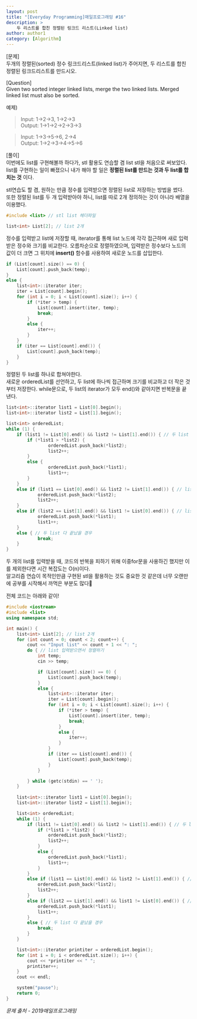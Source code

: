 ```yaml
---
layout: post
title: "[Everyday Programming]매일프로그래밍 #16"
description: >
    두 리스트를 합친 정렬된 링크드 리스트(Linked list)
author: author1
category: [Algorithm]
---
```


[문제]  
두개의 정렬된(sorted) 정수 링크드리스트(linked list)가 주어지면, 두 리스트를 합친 정렬된 링크드리스트를 만드시오.  

[Question]  
Given two sorted integer linked lists, merge the two linked lists. Merged linked list must also be sorted.  

예제)  
> Input: 1->2->3, 1->2->3  
  Output: 1->1->2->2->3->3

> Input: 1->3->5->6, 2->4  
  Output: 1->2->3->4->5->6

[풀이]  
이번에도 list를 구현해볼까 하다가, stl 활용도 연습할 겸 list stl을 처음으로 써보았다.  
list를 구현하는 일이 빠졌으니 내가 해야 할 일은 __정렬된 list를 만드는 것과 두 list를 합치는 것__ 이다.  

stl연습도 할 겸, 원하는 만큼 정수를 입력받으면 정렬된 list로 저장하는 방법을 썼다.  
또한 정렬된 list를 두 개 입력받아야 하니, list를 따로 2개 정의하는 것이 아니라 배열을 이용했다.
~~~c++
#include <list> // stl list 헤더파일

list<int> List[2]; // list 2개
~~~  

정수를 입력받고 list에 저장할 때, iterator를 통해 list 노드에 각각 접근하며 새로 입력받은 정수와 크기를 비교한다. 오름차순으로 정렬하였으며, 입력받은 정수보다 노드의 값이 더 크면 그 위치에 __insert()__ 함수를 사용하여 새로운 노드를 삽입한다.
~~~c++
if (List[count].size() == 0) {
	List[count].push_back(temp);
}
else {
	list<int>::iterator iter;
	iter = List[count].begin();
	for (int i = 0; i < List[count].size(); i++) {
		if (*iter > temp) {
			List[count].insert(iter, temp);
			break;
		}
		else {
			iter++;
		}
	}
	if (iter == List[count].end()) {
		List[count].push_back(temp);
	}
}
~~~  

정렬된 두 list를 하나로 합쳐야한다.  
새로운 orderedList를 선언하고, 두 list에 하나씩 접근하며 크기를 비교하고 더 작은 것 부터 저장한다. while문으로, 두 list의 iterator가 모두 end()와 같아지면 반복문을 끝낸다.  
~~~c++
list<int>::iterator list1 = List[0].begin();
list<int>::iterator list2 = List[1].begin();

list<int> orderedList;
while (1) {
	if (list1 != List[0].end() && list2 != List[1].end()) { // 두 list 다 남아있을 경우
		if (*list1 > *list2) {
				orderedList.push_back(*list2);
				list2++;
		}
		else {
				orderedList.push_back(*list1);
				list1++;
		}
	}
	else if (list1 == List[0].end() && list2 != List[1].end()) { // list2만 남았을 경우
			orderedList.push_back(*list2);
			list2++;
	}
	else if (list2 == List[1].end() && list1 != List[0].end()) { // list1만 남았을 경우
			orderedList.push_back(*list1);
			list1++;
	}
	else { // 두 list 다 끝났을 경우
			break;
	}
}
~~~  

두 개의 list를 입력받을 때, 코드의 반복을 피하기 위해 이중for문을 사용하긴 했지만 이를 제외한다면 시간 복잡도는 O(n)이다.  
알고리즘 연습이 목적인만큼 구현된 stl을 활용하는 것도 중요한 것 같은데 너무 오랜만에 공부를 시작해서 까먹은 부분도 많다🤣  

전체 코드는 아래와 같이!  
~~~c++
#include <iostream>
#include <list>
using namespace std;

int main() {
	list<int> List[2]; // list 2개
	for (int count = 0; count < 2; count++) {
		cout << "Input list" << count + 1 << ": ";
		do { // list 입력받으면서 정렬하기
			int temp;
			cin >> temp;

			if (List[count].size() == 0) {
				List[count].push_back(temp);
			}
			else {
				list<int>::iterator iter;
				iter = List[count].begin();
				for (int i = 0; i < List[count].size(); i++) {
					if (*iter > temp) {
						List[count].insert(iter, temp);
						break;
					}
					else {
						iter++;
					}
				}
				if (iter == List[count].end()) {
					List[count].push_back(temp);
				}
			}

		} while (getc(stdin) == ' ');
	}
	
	list<int>::iterator list1 = List[0].begin();
	list<int>::iterator list2 = List[1].begin();

	list<int> orderedList;
	while (1) {
		if (list1 != List[0].end() && list2 != List[1].end()) { // 두 list 다 남아있을 경우
			if (*list1 > *list2) {
				orderedList.push_back(*list2);
				list2++;
			}
			else {
				orderedList.push_back(*list1);
				list1++;
			}
		}
		else if (list1 == List[0].end() && list2 != List[1].end()) { // list2만 남았을 경우
			orderedList.push_back(*list2);
			list2++;
		}
		else if (list2 == List[1].end() && list1 != List[0].end()) { // list1만 남았을 경우
			orderedList.push_back(*list1);
			list1++;
		}
		else { // 두 list 다 끝났을 경우
			break;
		}
	}

	list<int>::iterator printiter = orderedList.begin();
	for (int i = 0; i < orderedList.size(); i++) {
		cout << *printiter << " ";
		printiter++;
	}
	cout << endl;

	system("pause");
	return 0;
}
~~~  

*문제 출처 - 2019매일프로그래밍*